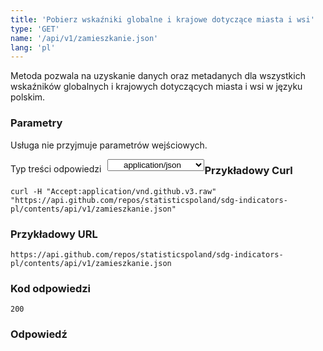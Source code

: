 ```yaml
---
title: 'Pobierz wskaźniki globalne i krajowe dotyczące miasta i wsi'
type: 'GET'
name: '/api/v1/zamieszkanie.json'
lang: 'pl'
---
```


Metoda pozwala na uzyskanie danych oraz metadanych dla wszystkich wskaźników globalnych i krajowych dotyczących miasta i wsi w języku polskim.

### Parametry

<p>Usługa nie przyjmuje parametrów wejściowych.</p>

<p style='float:left;margin-top: 7px;'>Typ treści odpowiedzi</p>
<select style='float:left;padding: 0px 15px;width: 155px;margin-left: 10px;text-align-last: center;'>
  <option>application/json</option>
</select>

<div id='exampleGlobKrajZam'>

<h3 id="przykładowy-curl">Przykładowy Curl</h3>

<p><code class="highlighter-rouge">curl -H "Accept:application/vnd.github.v3.raw" "https://api.github.com/repos/statisticspoland/sdg-indicators-pl/contents/api/v1/zamieszkanie.json"</code></p>

<h3 id="przykładowy-url">Przykładowy URL</h3>

<p><code class="highlighter-rouge">https://api.github.com/repos/statisticspoland/sdg-indicators-pl/contents/api/v1/zamieszkanie.json</code></p>

<h3 id="przykładowy-kod-odpowiedzi">Kod odpowiedzi</h3>

<p><code class="highlighter-rouge">200</code></p>

<h3 id="przykładowa-odpowiedź">Odpowiedź</h3>

<p><code class="highlighter-rouge" id="show-data-GlobKrajZam">
</code></p>

</div>


<script>

$.getJSON('http://sdg.gov.pl/api/v1/zamieszkanie.json', function(data) {
    $('#show-data-GlobKrajZam').html(JSON.stringify(data, null, 2));
});

</script>
